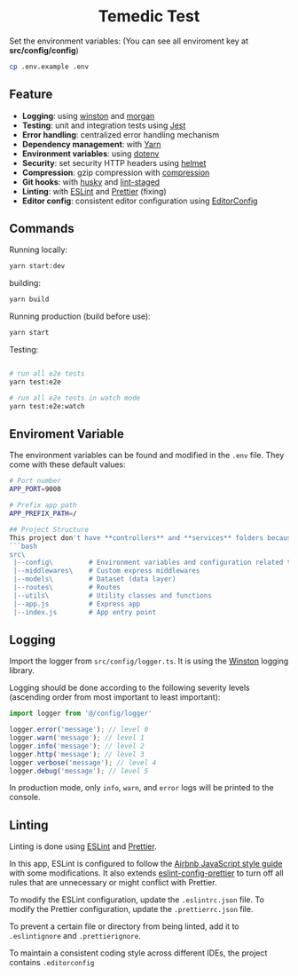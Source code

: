 <h1 align="center">Temedic Test</h1>


Set the environment variables:
(You can see all enviroment key at **src/config/config**)
```bash
cp .env.example .env
```

## Feature
-   **Logging**: using  [winston](https://github.com/winstonjs/winston)  and  [morgan](https://github.com/expressjs/morgan)
-   **Testing**: unit and integration tests using  [Jest](https://jestjs.io/)
-   **Error handling**: centralized error handling mechanism
-   **Dependency management**: with  [Yarn](https://yarnpkg.com/)
-   **Environment variables**: using  [dotenv](https://github.com/motdotla/dotenv)
-   **Security**: set security HTTP headers using  [helmet](https://helmetjs.github.io/)
-   **Compression**: gzip compression with  [compression](https://github.com/expressjs/compression)
-   **Git hooks**: with  [husky](https://github.com/typicode/husky)  and  [lint-staged](https://github.com/okonet/lint-staged)
-   **Linting**: with  [ESLint](https://eslint.org/)  and  [Prettier](https://prettier.io/) (fixing)
-   **Editor config**: consistent editor configuration using  [EditorConfig](https://editorconfig.org/)

## Commands
Running locally:
```bash
yarn start:dev
```
building:
```bash
yarn build
```
Running production (build before use):
```bash
yarn start
```

Testing:
```bash

# run all e2e tests
yarn test:e2e

# run all e2e tests in watch mode
yarn test:e2e:watch
```

## Enviroment Variable
The environment variables can be found and modified in the  `.env`  file. They come with these default values:

```bash
# Port number
APP_PORT=9000

# Prefix app path
APP_PREFIX_PATH=/

## Project Structure
This project don't have **controllers** and **services** folders because we want to minimalized. If you want them, you can create it
```bash
src\
 |--config\         # Environment variables and configuration related things
 |--middlewares\    # Custom express middlewares
 |--models\         # Dataset (data layer)
 |--routes\         # Routes
 |--utils\          # Utility classes and functions
 |--app.js          # Express app
 |--index.js        # App entry point
```

## Logging
Import the logger from  `src/config/logger.ts`. It is using the  [Winston](https://github.com/winstonjs/winston)  logging library.

Logging should be done according to the following severity levels (ascending order from most important to least important):
```ts
import logger from '@/config/logger'

logger.error('message'); // level 0
logger.warn('message'); // level 1
logger.info('message'); // level 2
logger.http('message'); // level 3
logger.verbose('message'); // level 4
logger.debug('message'); // level 5
```
In production mode, only `info`, `warn`, and `error` logs will be printed to the console.

## Linting
Linting is done using  [ESLint](https://eslint.org/)  and  [Prettier](https://prettier.io/).

In this app, ESLint is configured to follow the  [Airbnb JavaScript style guide](https://github.com/airbnb/javascript/tree/master/packages/eslint-config-airbnb-base)  with some modifications. It also extends  [eslint-config-prettier](https://github.com/prettier/eslint-config-prettier)  to turn off all rules that are unnecessary or might conflict with Prettier.

To modify the ESLint configuration, update the  `.eslintrc.json`  file. To modify the Prettier configuration, update the  `.prettierrc.json`  file.

To prevent a certain file or directory from being linted, add it to  `.eslintignore`  and  `.prettierignore`.

To maintain a consistent coding style across different IDEs, the project contains  `.editorconfig`
